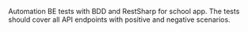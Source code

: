 Automation BE tests with BDD and RestSharp for school app. The tests should cover all API endpoints with positive and negative scenarios.
